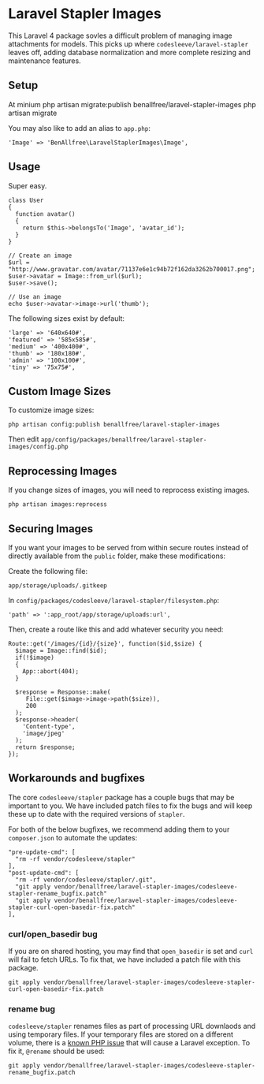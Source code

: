 # Laravel Stapler Images

This Laravel 4 package sovles a difficult problem of managing image attachments for models. This picks up where `codesleeve/laravel-stapler` leaves off, adding database normalization and more complete resizing and maintenance features.

## Setup

At minium
    php artisan migrate:publish benallfree/laravel-stapler-images
    php artisan migrate

You may also like to add an alias to `app.php`:

    'Image' => 'BenAllfree\LaravelStaplerImages\Image',

## Usage

Super easy.

    class User
    {
      function avatar()
      {
        return $this->belongsTo('Image', 'avatar_id');
      }
    }
    
    // Create an image
    $url = "http://www.gravatar.com/avatar/71137e6e1c94b72f162da3262b700017.png";
    $user->avatar = Image::from_url($url);
    $user->save();
    
    // Use an image
    echo $user->avatar->image->url('thumb');

The following sizes exist by default:

    'large' => '640x640#',
    'featured' => '585x585#',
    'medium' => '400x400#',
    'thumb' => '180x180#',
    'admin' => '100x100#',
    'tiny' => '75x75#',

## Custom Image Sizes

To customize image sizes:

    php artisan config:publish benallfree/laravel-stapler-images

Then edit `app/config/packages/benallfree/laravel-stapler-images/config.php`

## Reprocessing Images

If you change sizes of images, you will need to reprocess existing images.

    php artisan images:reprocess

## Securing Images

If you want your images to be served from within secure routes instead of directly available from the `public` folder, make these modifications:

Create the following file:

    app/storage/uploads/.gitkeep

In `config/packages/codesleeve/laravel-stapler/filesystem.php`:

	'path' => ':app_root/app/storage/uploads:url',

Then, create a route like this and add whatever security you need:

    Route::get('/images/{id}/{size}', function($id,$size) {
      $image = Image::find($id);
      if(!$image)
      {
        App::abort(404);
      }
  
      $response = Response::make(
         File::get($image->image->path($size)), 
         200
      );
      $response->header(
        'Content-type',
        'image/jpeg'
      );
      return $response;
    });

## Workarounds and bugfixes

The core `codesleeve/stapler` package has a couple bugs that may be important to you. We have included patch files to fix the bugs and will keep these up to date with the required versions of `stapler`.

For both of the below bugfixes, we recommend adding them to your `composer.json` to automate the updates:

    "pre-update-cmd": [
      "rm -rf vendor/codesleeve/stapler"
    ],
    "post-update-cmd": [
      "rm -rf vendor/codesleeve/stapler/.git",
      "git apply vendor/benallfree/laravel-stapler-images/codesleeve-stapler-rename_bugfix.patch"    
      "git apply vendor/benallfree/laravel-stapler-images/codesleeve-stapler-curl-open-basedir-fix.patch"    
    ],

### curl/open_basedir bug

If you are on shared hosting, you may find that `open_basedir` is set and `curl` will fail to fetch URLs. To fix that, we have included a patch file with this package.

    git apply vendor/benallfree/laravel-stapler-images/codesleeve-stapler-curl-open-basedir-fix.patch

### rename bug

`codesleeve/stapler` renames files as part of processing URL downlaods and using temporary files. If your temporary files are stored on a different volume, there is a [known PHP issue](https://bugs.php.net/bug.php?id=50676) that will cause a Laravel exception. To fix it, `@rename` should be used:

    git apply vendor/benallfree/laravel-stapler-images/codesleeve-stapler-rename_bugfix.patch


 